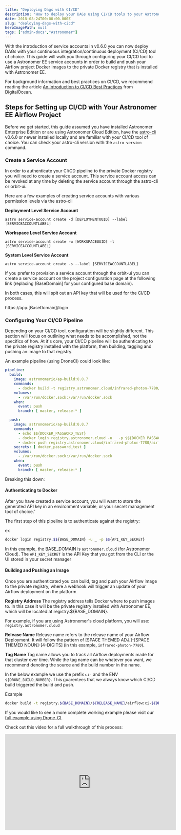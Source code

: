 ```yaml
---
title: "Deploying Dags with CI/CD"
description: "How to deploy your DAGs using CI/CD tools to your Astronomer Airflow cluster."
date: 2018-08-24T00:00:00.000Z
slug: "deploying-dags-with-cicd"
heroImagePath: null
tags: ["admin-docs","Astronomer"]
---
```


With the introduction of service accounts in v0.6.0 you can now deploy DAGs with your continuous integration/continuous deployment (CI/CD) tool of choice. This guide will walk you through configuring your CI/CD tool to use a Astronomer EE service accounts in order to build and push your Airflow project Docker images to the private Docker registry that is installed with Astronomer EE.


For background information and best practices on CI/CD, we recommend reading the article [An Introduction to CI/CD Best Practices](https://www.digitalocean.com/community/tutorials/an-introduction-to-ci-cd-best-practices) from DigitalOcean.

## Steps for Setting up CI/CD with Your Astronomer EE Airflow Project
Before we get started, this guide assumed you have installed Astronomer Enterprise Edition or are using Astronomer Cloud Edition, have the [astro-cli](https://github.com/astronomerio/astro-cli) v0.6.0 or newer installed locally and are familiar with your CI/CD tool of choice. You can check your astro-cli version with the `astro version` command.



### Create a Service Account

In order to authenticate your CI/CD pipeline to the private Docker registry you will need to create a service account. This service account access can be revoked at any time by deleting the service account through the astro-cli or orbit-ui.

Here are a few examples of creating service accounts with various permission levels via the astro-cli

__Deployment Level Service Account__

```sa
astro service-account create -d [DEPLOYMENTUUID] --label [SERVICEACCOUNTLABEL]
```

__Workspace Level Service Account__
```sa
astro service-account create -w [WORKSPACEUUID] -l [SERVICEACCOUNTLABEL]
```

__System Level Service Account__
```sa
astro service-account create -s --label [SERVICEACCOUNTLABEL]
```

If you prefer to provision a service account through the orbit-ui you can create a service account on the project configuration page at the following link (replacing [BaseDomain] for your configured base domain).

In both cases, this will spit out an API key that will be used for the CI/CD process.

https://app.[BaseDomain]/login

### Configuring Your CI/CD Pipeline

Depending on your CI/CD tool, configuration will be slightly different. This section will focus on outlining what needs to be accomplished, not the specifics of how. 
At it's core, your CI/CD pipeline will be authenticating to the private registry installed with the platform, then building, tagging and pushing an image to that registry.

An example pipeline (using DroneCI) could look like:

```yaml
pipeline:
  build:
    image: astronomerio/ap-build:0.0.7
    commands:
      - docker build -t registry.astronomer.cloud/infrared-photon-7780/airflow:ci-${DRONE_BUILD_NUMBER} .
    volumes:
      - /var/run/docker.sock:/var/run/docker.sock
    when:
      event: push
      branch: [ master, release-* ]

  push:
    image: astronomerio/ap-build:0.0.7
    commands:
      - echo $${DOCKER_PASSWORD_TEST}
      - docker login registry.astronomer.cloud -u _ -p $${DOCKER_PASSWORD_TEST}
      - docker push registry.astronomer.cloud/infrared-photon-7780/airflow:ci-${DRONE_BUILD_NUMBER}
    secrets: [ docker_password_test ]
    volumes:
      - /var/run/docker.sock:/var/run/docker.sock
    when:
      event: push
      branch: [ master, release-* ]
```

Breaking this down:

#### Authenticating to Docker
After you have created a service account, you will want to store the generated API key in an environment variable, or your secret management tool of choice.'

The first step of this pipeline is to authenticate against the registry:

ex
```bash
docker login registry.$${BASE_DOMAIN} -u _ -p $${API_KEY_SECRET}
```
In this example, the BASE_DOMAIN is `astronomer.cloud` (for Astronomer Cloud). The `API_KEY_SECRET` is the API Key that you got from the CLI or the UI stored in your secret manager


#### Building and Pushing an Image
Once you are authenticated you can build, tag and push your Airflow image to the private registry, where a webhook will trigger an update of your Airflow deployment on the platform.


__Registry Address__
The registry address tells Docker where to push images to. In this case it will be the private registry installed with Astronomer EE, which will be located at registry.${BASE_DOMAIN}.

For example, if you are using Astronomer's cloud platform, you will use:
`registry.astronomer.cloud`

__Release Name__
Release name refers to the release name of your Airflow Deployment. It will follow the pattern of [SPACE THEMED ADJ.]-[SPACE THEMED NOUN]-[4-DIGITS] (in this example, `infrared-photon-7780`). 


__Tag Name__
Tag name allows you to track all Airflow deployments made for that cluster over time. While the tag name can be whatever you want, we recommend denoting the source and the build number in the name.

In the below example we use the prefix `ci-` and the ENV `${DRONE_BUILD_NUMBER}`. This guarentees that we always know which CI/CD build triggered the build and push.

Example

```bash
docker build -t registry.${BASE_DOMAIN}/${RELEASE_NAME}/airflow:ci-${DRONE_BUILD_NUMBER} .
```


If you would like to see a more complete working example please visit our [full example using Drone-CI](https://github.com/astronomerio/example-dags/blob/master/.drone.yml).

Check out this video for a full walkthrough of this process:
<iframe width="560" height="315" src="https://www.youtube.com/embed/8h9lXzGa4sQ" frameborder="0" allow="autoplay; encrypted-media" allowfullscreen></iframe>

